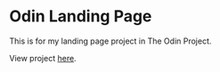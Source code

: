 # Odin Landing Page

This is for my landing page project in The Odin Project.

View project <a href="https://bst003.github.io/odin_landing_page/">here</a>.